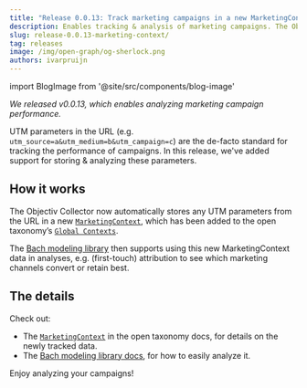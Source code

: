 ```yaml
---
title: "Release 0.0.13: Track marketing campaigns in a new MarketingContext"
description: Enables tracking & analysis of marketing campaigns. The Objectiv Collector now automatically stores any UTM parameters from the URL in a new MarketingContext, which has been added to the open taxonomy's Global Contexts. 
slug: release-0.0.13-marketing-context/
tag: releases
image: /img/open-graph/og-sherlock.png
authors: ivarpruijn
---
```


<head>
  <meta property="og:title" content="Release 0.0.13: Track marketing campaigns in a new MarketingContext" />
</head>

import BlogImage from '@site/src/components/blog-image'


*We released v0.0.13, which enables analyzing marketing campaign performance.*

<!--truncate-->

UTM parameters in the URL (e.g. `utm_source=a&utm_medium=b&utm_campaign=c`) are the de-facto standard for 
tracking the performance of campaigns. In this release, we've added support for storing & analyzing these 
parameters.

## How it works
The Objectiv Collector now automatically stores any UTM parameters from the URL in a new 
[`MarketingContext`](https://objectiv.io/docs/taxonomy/reference/global-contexts/MarketingContext), which has 
been added to the open taxonomy’s [`Global Contexts`](https://objectiv.io/docs/taxonomy/global-contexts). 

<BlogImage url='img/blog/releases/0.0.13-marketingcontext-taxonomy.png'
  caption="The new MarketingContext in the open taxonomy" />

The [Bach modeling library](https://objectiv.io/docs/modeling/) then supports using this new MarketingContext 
data in analyses, e.g. (first-touch) attribution to see which marketing channels convert or retain best. 

## The details
Check out:
- The [`MarketingContext`](https://objectiv.io/docs/taxonomy/reference/global-contexts/MarketingContext) in 
the open taxonomy docs, for details on the newly tracked data.
- The [Bach modeling library docs](https://objectiv.io/docs/modeling/), for how to easily analyze it. 

Enjoy analyzing your campaigns!
